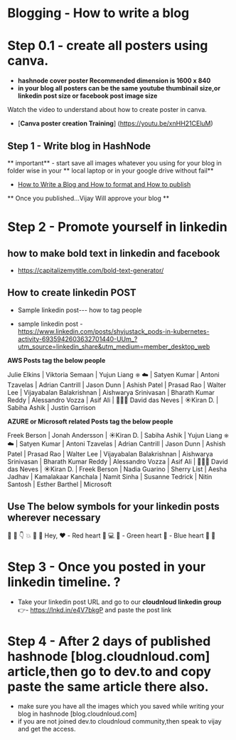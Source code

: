 # Blogging - How to write a blog

# Step 0.1 - create all posters using canva.

- **hashnode cover poster Recommended dimension is 1600 x 840**
- **in your blog all posters can be the same youtube thumbinail size,or linkedin post size or facebook post image size** 

Watch the video to understand about how to create poster in canva.

- [**Canva poster creation Training**] (https://youtu.be/xnHH21CEluM)

## Step 1 - Write blog in HashNode 

** important** - start save all images whatever you using for your blog in folder wise in your ** local laptop or in your google drive without fail**

- [How to Write a Blog and How to format and How to publish ](/docs/hash-node-blogging-howto-v1.0.pdf)



** Once you published...Vijay Will approve your blog **



# Step 2 - Promote yourself in linkedin

## how to make bold text in linkedin and facebook
- https://capitalizemytitle.com/bold-text-generator/

## How to create linkedin POST

- Sample linkedin post--- how to tag people

- sample linkedin post - https://www.linkedin.com/posts/shyjustack_pods-in-kubernetes-activity-6935942603632701440-UUm_?utm_source=linkedin_share&utm_medium=member_desktop_web

**AWS Posts tag  the below people**

Julie Elkins | Viktoria Semaan  |  Yujun Liang ⎈ ☁️  | Satyen Kumar  |  Antoni Tzavelas  | Adrian Cantrill | Jason Dunn | Ashish Patel | Prasad Rao | Walter Lee | Vijayabalan Balakrishnan | Aishwarya Srinivasan | Bharath Kumar Reddy | Alessandro Vozza | Asif Ali | 👨🏻‍💻 David das Neves | ☀️Kiran D. | Sabiha Ashik | Justin Garrison


**AZURE or Microsoft related Posts tag  the below people**

Freek Berson | Jonah Andersson | ☀️Kiran D. | Sabiha Ashik | Yujun Liang ⎈ ☁️  | Satyen Kumar  |  Antoni Tzavelas  | Adrian Cantrill | Jason Dunn | Ashish Patel | Prasad Rao | Walter Lee | Vijayabalan Balakrishnan | Aishwarya Srinivasan | Bharath Kumar Reddy | Alessandro Vozza | Asif Ali | 👨🏻‍💻 David das Neves | ☀️Kiran D. | Freek Berson | Nadia Guarino | Sherry List | Aesha Jadhav | Kamalakaar Kanchala | Namit Sinha | Susanne Tedrick | Nitin Santosh | Esther Barthel | Microsoft 


## Use The below symbols for your linkedin posts wherever necessary

💪
🙂
👇
💥
📝
👋 Hey,
❤️ - Red heart 
🧑
💻
💚 - Green heart 
💙 - Blue heart 
🎯
📢


# Step 3 - Once you posted in your linkedin timeline. ?

- Take your linkedin post URL and go to our **cloudnloud linkedin group** 👉- https://lnkd.in/e4V7bkgP and paste the post link

# Step 4 - After 2 days of published hashnode [blog.cloudnloud.com] article,then go to dev.to and copy paste the same article there also.

- make sure you have all the images which you saved while writing your blog in hashnode [blog.cloudnloud.com]
- if you are not joined dev.to cloudnloud community,then speak to vijay and get the access.

